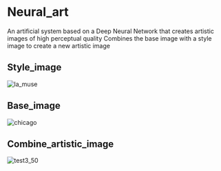 # Neural_art
An artificial system based on a Deep Neural Network that creates artistic images of high perceptual quality
Combines the base image with a style image to create a new artistic image

## Style_image
![la_muse](https://cloud.githubusercontent.com/assets/10905673/26327807/5514f51a-3f5e-11e7-94c4-3e78ba010ae3.jpg)

## Base_image
![chicago](https://cloud.githubusercontent.com/assets/10905673/26327868/84e9fed4-3f5e-11e7-9a50-6fc0339582e2.jpg)

## Combine_artistic_image
![test3_50](https://cloud.githubusercontent.com/assets/10905673/26327921/ba07f148-3f5e-11e7-9541-24349d31f071.png)






